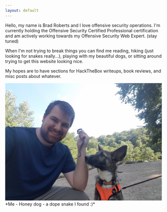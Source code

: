 ```yaml
---
layout: default
--- 
```


Hello, my name is Brad Roberts and I love offensive security operations. I'm currently holding the Offensive Security Certified Professional certification and am actively working towards my Offensive Security Web Expert. (stay tuned)

When I'm not trying to break things you can find me reading, hiking (just looking for snakes really...), playing with my beautiful dogs, or sitting around trying to get this website looking nice.

My hopes are to have sections for HackTheBox writeups, book reviews, and misc posts about whatever. 

<img alt="me" src="/img/whoami/me.jpg">
*Me - Honey dog - a dope snake I found :)*
